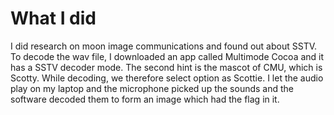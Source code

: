 # What I did
I did research on moon image communications and found out about SSTV. To decode the wav file, I downloaded an app called Multimode Cocoa and it has a SSTV decoder mode. The second hint is the mascot of CMU, which is Scotty. While decoding, we therefore select option as Scottie. I let the audio play on my laptop and the microphone picked up the sounds and the software decoded them to form an image which had the flag in it. 
